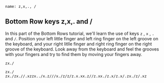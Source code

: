 ﻿
```ngMeta
name: z,x,., /
```

## Bottom Row keys z,x,. and /

In this part of the Bottom Rows tutorial, we'll learn the use of keys `z` , `x` , `.` and `/`.
Position your left little finger and left ring finger on the left groove on the keyboard, and your right litlle finger and right ring finger on the right groove of the keyboard. Look away from the keyboard and feel the grooves with your fingers and try to find them by moving your fingers away.


```trytyping
zx./
```

```practicetyping
zx./
zx./zx.//.xzzx../x.z///x./z/z/z.x.xx.z//z.xx./z.x/z.x/.zx./z/.xz
```


